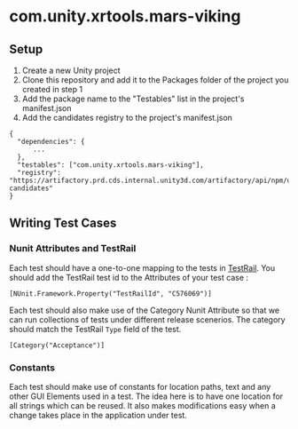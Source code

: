 # com.unity.xrtools.mars-viking

## Setup
1. Create a new Unity project
2. Clone this repository and add it to the Packages folder of the project you created in step 1
3. Add the package name to the "Testables" list in the project's manifest.json
4. Add the candidates registry to the project's manifest.json

```
{
  "dependencies": {
      ...
  },
  "testables": ["com.unity.xrtools.mars-viking"],
  "registry": "https://artifactory.prd.cds.internal.unity3d.com/artifactory/api/npm/upm-candidates"
}
```

## Writing Test Cases
### Nunit Attributes and TestRail
Each test should have a one-to-one mapping to the tests in [TestRail](http://qatestrail.hq.unity3d.com/index.php?/suites/view/5708).  You should add the TestRail test id to the Attributes of your test case :

```
[NUnit.Framework.Property("TestRailId", "C576069")]
```

Each test should also make use of the Category Nunit Attribute so that we can run collections of tests under different release scenerios.  The category should match the TestRail `Type` field of the test.

```
[Category("Acceptance")]
```

### Constants
Each test should make use of constants for location paths, text and any other GUI Elements used in a test.  The idea here is to have one location for all strings which can be reused.  It also makes modifications easy when a change takes place in the application under test.
